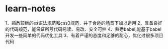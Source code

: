 # learn-notes

1、熟悉较新的es语法规范和css3规范，并于合适的场景下加以运用
2、具备良好的代码规范，能保证所写代码易读、易改、安全可控
4、熟悉babel,能基于babel开发一些简单的代码优化工具
3、有着严谨的态度和足够的耐心，优化过很多项目代码

